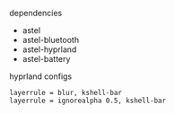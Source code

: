
dependencies
- astel
- astel-bluetooth
- astel-hyprland
- astel-battery

hyprland configs

```
layerrule = blur, kshell-bar
layerrule = ignorealpha 0.5, kshell-bar
```